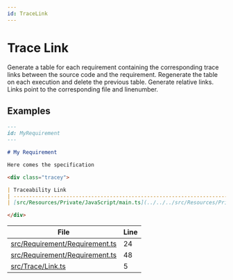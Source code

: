 ```yaml
---
id: TraceLink
---
```


# Trace Link

Generate a table for each requirement containing the corresponding trace links between the source code and the requirement.
Regenerate the table on each execution and delete the previous table.
Generate relative links.
Links point to the corresponding file and linenumber.

## Examples

```md
---
id: MyRequirement
---

# My Requirement

Here comes the specification

<div class="tracey">

| Traceability Link                                                                                |
| ------------------------------------------------------------------------------------------------ |
| [src/Resources/Private/JavaScript/main.ts](../../../src/Resources/Private/JavaScript/main.ts#L1) |

</div>
```

<div class="tracey">

| File                                                                       | Line |
| -------------------------------------------------------------------------- | ---- |
| [src/Requirement/Requirement.ts](../../src/Requirement/Requirement.ts#L24) | 24   |
| [src/Requirement/Requirement.ts](../../src/Requirement/Requirement.ts#L48) | 48   |
| [src/Trace/Link.ts](../../src/Trace/Link.ts#L5)                            | 5    |

</div>

